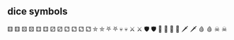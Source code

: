 ## dice symbols
⚅ &#9861;
⚄ &#9860;
⚃ &#9859;
⚂ &#9858;
⚁ &#9857;
⚁ &#9857;
⛤ &#9956;
⛧ &#9959;
💀 &#128128;
⚔ &#9876;
🛡 &#128737;
🏹 &#127993;
🏺 &#127994;
🗡 &#128481;
🩸 &#129656;
☠ &#9760;
